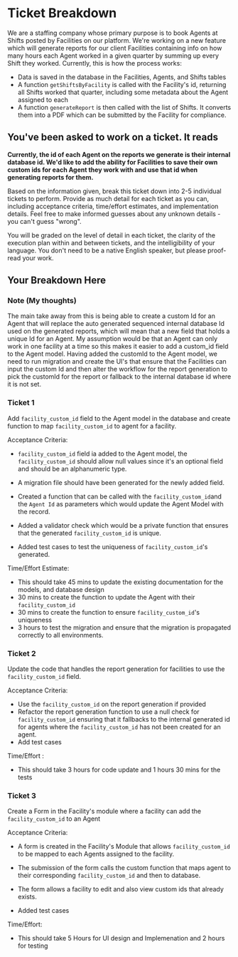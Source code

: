 # Ticket Breakdown

We are a staffing company whose primary purpose is to book Agents at Shifts posted by Facilities on our platform. We're working on a new feature which will generate reports for our client Facilities containing info on how many hours each Agent worked in a given quarter by summing up every Shift they worked. Currently, this is how the process works:

- Data is saved in the database in the Facilities, Agents, and Shifts tables
- A function `getShiftsByFacility` is called with the Facility's id, returning all Shifts worked that quarter, including some metadata about the Agent assigned to each
- A function `generateReport` is then called with the list of Shifts. It converts them into a PDF which can be submitted by the Facility for compliance.

## You've been asked to work on a ticket. It reads

**Currently, the id of each Agent on the reports we generate is their internal database id. We'd like to add the ability for Facilities to save their own custom ids for each Agent they work with and use that id when generating reports for them.**

Based on the information given, break this ticket down into 2-5 individual tickets to perform. Provide as much detail for each ticket as you can, including acceptance criteria, time/effort estimates, and implementation details. Feel free to make informed guesses about any unknown details - you can't guess "wrong".

You will be graded on the level of detail in each ticket, the clarity of the execution plan within and between tickets, and the intelligibility of your language. You don't need to be a native English speaker, but please proof-read your work.

## Your Breakdown Here

### Note (My thoughts)

The main take away from this is being able to create a custom Id for an Agent that will replace the auto generated sequenced internal database Id used on the generated reports, which will mean that a new field that holds a unique Id for an Agent. My assumption would be that an Agent can only work in one facility at a time so this makes it easier to add a custom_id field to the Agent model.
Having added the customId to the Agent model, we need to run migration and create the UI's that ensure that the Facilities can input the custom Id and then alter the workflow for the report generation to pick the customId for the report or fallback to the internal database id where it is not set.

### Ticket 1

Add `facility_custom_id` field to the Agent model in the database and create function to map `facility_custom_id` to agent for a facility.

Acceptance Criteria:

- `facility_custom_id` field ia added to the Agent model, the `facility_custom_id` should allow null values since it's an optional field and should be an alphanumeric type.

- A migration file should have been generated for the newly added field.

- Created a function that can be called with the `facility_custom_id`and the `Agent Id` as parameters which would update the Agent Model with the record.

- Added a validator check which would be a private function that ensures that the generated `facility_custom_id` is unique.

- Added test cases to test the uniqueness of `facility_custom_id`'s generated.

Time/Effort Estimate:

- This should take 45 mins to update the existing documentation for the models, and database design
- 30 mins to create the function to update the Agent with their `facility_custom_id`
- 30 mins to create the function to ensure `facility_custom_id`'s uniqueness
- 3 hours to test the migration and ensure that the migration is propagated correctly to all environments.

### Ticket 2

Update the code that handles the report generation for facilities to use the `facility_custom_id` field.

Acceptance Criteria:

- Use the `facility_custom_id` on the report generation if provided
- Refactor the report generation function to use a null check for `facility_custom_id` ensuring that it fallbacks to the internal generated id for agents where the `facility_custom_id` has not been created for an agent.
- Add test cases

Time/Effort :

- This should take 3 hours for code update and 1 hours 30 mins for the tests

### Ticket 3

Create a Form in the Facility's module where a facility can add the `facility_custom_id` to an Agent

Acceptance Criteria:

- A form is created in the Facility's Module that allows `facility_custom_id` to be mapped to each Agents assigned to the facility.

- The submission of the form calls the custom function that maps agent to their corresponding `facility_custom_id` and then to database.

- The form allows a facility to edit and also view custom ids that already exists.

- Added test cases

Time/Effort:

- This should take 5 Hours for UI design and Implemenation and 2 hours for testing
